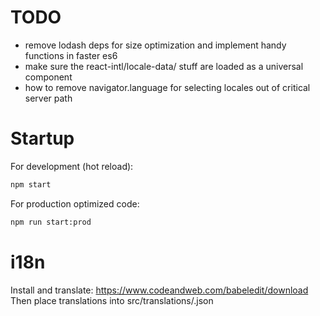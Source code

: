 # TODO

-   remove lodash deps for size optimization and implement handy functions in faster es6
-   make sure the react-intl/locale-data/<lang> stuff are loaded as a universal component
-   how to remove navigator.language for selecting locales out of critical server path

# Startup

For development (hot reload):

```bash
npm start
```

For production optimized code:

```bash
npm run start:prod
```

# i18n

Install and translate:
https://www.codeandweb.com/babeledit/download
Then place translations into src/translations/<lang>.json

